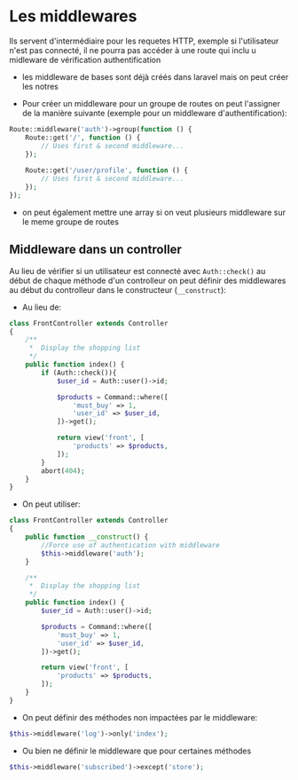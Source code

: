 # Les middlewares
Ils servent d'intermédiaire pour les requetes HTTP, exemple si l'utilisateur n'est pas connecté, il ne pourra pas accéder à une route qui inclu u midleware de vérification authentification

+ les middleware de bases sont déjà créés dans laravel mais on peut créer les notres

+ Pour créer un middleware pour un groupe de routes on peut l'assigner de la manière suivante (exemple pour un middleware d'authentification):
```php
Route::middleware('auth')->group(function () {
    Route::get('/', function () {
        // Uses first & second middleware...
    });
 
    Route::get('/user/profile', function () {
        // Uses first & second middleware...
    });
});
```

+ on peut également mettre une array si on veut plusieurs middleware sur le meme groupe de routes

## Middleware dans un controller
Au lieu de vérifier si un utilisateur est connecté avec ``Auth::check()`` au début de chaque méthode d'un controlleur on peut définir des middlewares au début du controlleur dans le constructeur (``__construct``):
- Au lieu de:
```php
class FrontController extends Controller
{
    /**
     *  Display the shopping list
     */ 
    public function index() {
        if (Auth::check()){
            $user_id = Auth::user()->id;

            $products = Command::where([
                'must_buy' => 1,
                'user_id' => $user_id,
            ])->get();

            return view('front', [
                'products' => $products,
            ]);
        }
        abort(404);
    }
}
```
- On peut utiliser:
```php
class FrontController extends Controller
{
    public function __construct() {
        //Force use of authentication with middleware
        $this->middleware('auth');
    }

    /**
     *  Display the shopping list
     */ 
    public function index() {
        $user_id = Auth::user()->id;

        $products = Command::where([
            'must_buy' => 1,
            'user_id' => $user_id,
        ])->get();

        return view('front', [
            'products' => $products,
        ]);
    }
}
```
- On peut définir des méthodes non impactées par le middleware:
```php
$this->middleware('log')->only('index');
```
- Ou bien ne définir le middleware que pour certaines méthodes
```php
$this->middleware('subscribed')->except('store');
```